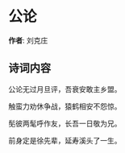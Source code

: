 # 公论

**作者**: 刘克庄

## 诗词内容

公论无过月旦评，吾衰安敢主乡盟。

触蛮力劝休争战，猿鹤相安不怨惊。

髧彼两髦呼作友，长吾一日敬为兄。

前身定是徐先辈，延寿溪头了一生。

